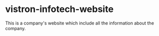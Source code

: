 # vistron-infotech-website
This is a company's website which include all the information about the company.
